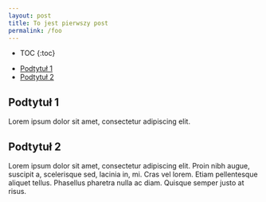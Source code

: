 ```yaml
---
layout: post
title: To jest pierwszy post
permalink: /foo
---
```


* TOC
{:toc}
- [Podtytuł 1](#podtytuł-1)
- [Podtytuł 2](#podtytuł-2)

## Podtytuł 1

Lorem ipsum dolor sit amet, consectetur adipiscing elit.

## Podtytuł 2

Lorem ipsum dolor sit amet, consectetur adipiscing elit. 
Proin nibh augue, suscipit a, scelerisque sed, lacinia in, mi. 
Cras vel lorem. Etiam pellentesque aliquet tellus.
Phasellus pharetra nulla ac diam. Quisque semper justo at risus.
